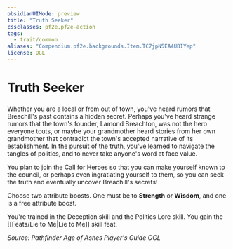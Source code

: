 ```yaml
---
obsidianUIMode: preview
title: "Truth Seeker"
cssclasses: pf2e,pf2e-action
tags:
  - trait/common
aliases: "Compendium.pf2e.backgrounds.Item.TC7jpN5EA4UBIYep"
license: OGL
---
```

# Truth Seeker

### 






Whether you are a local or from out of town, you've heard rumors that Breachill's past contains a hidden secret. Perhaps you've heard strange rumors that the town's founder, Lamond Breachton, was not the hero everyone touts, or maybe your grandmother heard stories from her own grandmother that contradict the town's accepted narrative of its establishment. In the pursuit of the truth, you've learned to navigate the tangles of politics, and to never take anyone's word at face value.

You plan to join the Call for Heroes so that you can make yourself known to the council, or perhaps even ingratiating yourself to them, so you can seek the truth and eventually uncover Breachill's secrets!

Choose two attribute boosts. One must be to **Strength** or **Wisdom**, and one is a free attribute boost.

You're trained in the Deception skill and the Politics Lore skill. You gain the [[Feats/Lie to Me|Lie to Me]] skill feat.

*Source: Pathfinder Age of Ashes Player's Guide*
*OGL*